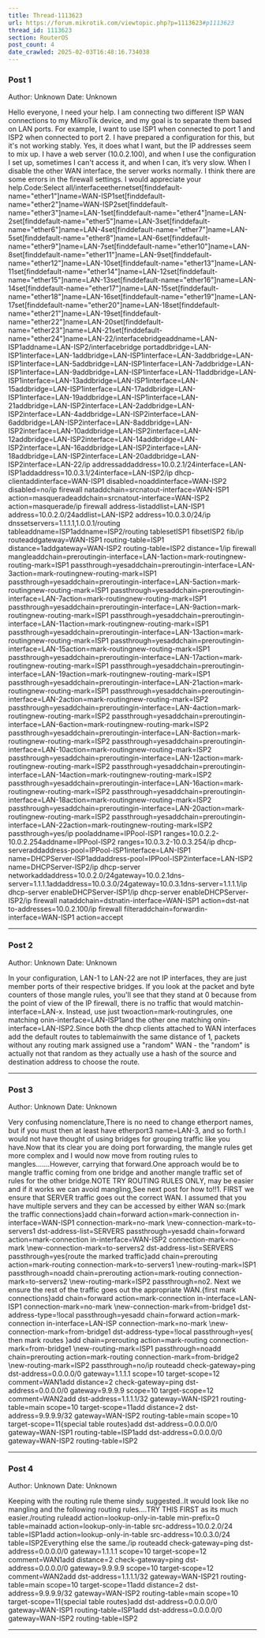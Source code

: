 ```yaml
---
title: Thread-1113623
url: https://forum.mikrotik.com/viewtopic.php?p=1113623#p1113623
thread_id: 1113623
section: RouterOS
post_count: 4
date_crawled: 2025-02-03T16:48:16.734038
---
```


### Post 1
Author: Unknown
Date: Unknown

Hello everyone, I need your help. I am connecting two different ISP WAN connections to my MikroTik device, and my goal is to separate them based on LAN ports. For example, I want to use ISP1 when connected to port 1 and ISP2 when connected to port 2. I have prepared a configuration for this, but it's not working stably. Yes, it does what I want, but the IP addresses seem to mix up. I have a web server (10.0.2.100), and when I use the configuration I set up, sometimes I can't access it, and when I can, it’s very slow. When I disable the other WAN interface, the server works normally. I think there are some errors in the firewall settings. I would appreciate your help.Code:Select all/interfaceethernetset[finddefault-name="ether1"]name=WAN-ISP1set[finddefault-name="ether2"]name=WAN-ISP2set[finddefault-name="ether3"]name=LAN-1set[finddefault-name="ether4"]name=LAN-2set[finddefault-name="ether5"]name=LAN-3set[finddefault-name="ether6"]name=LAN-4set[finddefault-name="ether7"]name=LAN-5set[finddefault-name="ether8"]name=LAN-6set[finddefault-name="ether9"]name=LAN-7set[finddefault-name="ether10"]name=LAN-8set[finddefault-name="ether11"]name=LAN-9set[finddefault-name="ether12"]name=LAN-10set[finddefault-name="ether13"]name=LAN-11set[finddefault-name="ether14"]name=LAN-12set[finddefault-name="ether15"]name=LAN-13set[finddefault-name="ether16"]name=LAN-14set[finddefault-name="ether17"]name=LAN-15set[finddefault-name="ether18"]name=LAN-16set[finddefault-name="ether19"]name=LAN-17set[finddefault-name="ether20"]name=LAN-18set[finddefault-name="ether21"]name=LAN-19set[finddefault-name="ether22"]name=LAN-20set[finddefault-name="ether23"]name=LAN-21set[finddefault-name="ether24"]name=LAN-22/interfacebridgeaddname=LAN-ISP1addname=LAN-ISP2/interfacebridge portaddbridge=LAN-ISP1interface=LAN-1addbridge=LAN-ISP1interface=LAN-3addbridge=LAN-ISP1interface=LAN-5addbridge=LAN-ISP1interface=LAN-7addbridge=LAN-ISP1interface=LAN-9addbridge=LAN-ISP1interface=LAN-11addbridge=LAN-ISP1interface=LAN-13addbridge=LAN-ISP1interface=LAN-15addbridge=LAN-ISP1interface=LAN-17addbridge=LAN-ISP1interface=LAN-19addbridge=LAN-ISP1interface=LAN-21addbridge=LAN-ISP2interface=LAN-2addbridge=LAN-ISP2interface=LAN-4addbridge=LAN-ISP2interface=LAN-6addbridge=LAN-ISP2interface=LAN-8addbridge=LAN-ISP2interface=LAN-10addbridge=LAN-ISP2interface=LAN-12addbridge=LAN-ISP2interface=LAN-14addbridge=LAN-ISP2interface=LAN-16addbridge=LAN-ISP2interface=LAN-18addbridge=LAN-ISP2interface=LAN-20addbridge=LAN-ISP2interface=LAN-22/ip addressaddaddress=10.0.2.1/24interface=LAN-ISP1addaddress=10.0.3.1/24interface=LAN-ISP2/ip dhcp-clientaddinterface=WAN-ISP1 disabled=noaddinterface=WAN-ISP2 disabled=no/ip firewall nataddchain=srcnatout-interface=WAN-ISP1 action=masqueradeaddchain=srcnatout-interface=WAN-ISP2 action=masquerade/ip firewall address-listaddlist=LAN-ISP1 address=10.0.2.0/24addlist=LAN-ISP2 address=10.0.3.0/24/ip dnssetservers=1.1.1.1,1.0.0.1/routing tableaddname=ISP1addname=ISP2/routing tablesetISP1 fibsetISP2 fib/ip routeaddgateway=WAN-ISP1 routing-table=ISP1 distance=1addgateway=WAN-ISP2 routing-table=ISP2 distance=1/ip firewall mangleaddchain=preroutingin-interface=LAN-1action=mark-routingnew-routing-mark=ISP1 passthrough=yesaddchain=preroutingin-interface=LAN-3action=mark-routingnew-routing-mark=ISP1 passthrough=yesaddchain=preroutingin-interface=LAN-5action=mark-routingnew-routing-mark=ISP1 passthrough=yesaddchain=preroutingin-interface=LAN-7action=mark-routingnew-routing-mark=ISP1 passthrough=yesaddchain=preroutingin-interface=LAN-9action=mark-routingnew-routing-mark=ISP1 passthrough=yesaddchain=preroutingin-interface=LAN-11action=mark-routingnew-routing-mark=ISP1 passthrough=yesaddchain=preroutingin-interface=LAN-13action=mark-routingnew-routing-mark=ISP1 passthrough=yesaddchain=preroutingin-interface=LAN-15action=mark-routingnew-routing-mark=ISP1 passthrough=yesaddchain=preroutingin-interface=LAN-17action=mark-routingnew-routing-mark=ISP1 passthrough=yesaddchain=preroutingin-interface=LAN-19action=mark-routingnew-routing-mark=ISP1 passthrough=yesaddchain=preroutingin-interface=LAN-21action=mark-routingnew-routing-mark=ISP1 passthrough=yesaddchain=preroutingin-interface=LAN-2action=mark-routingnew-routing-mark=ISP2 passthrough=yesaddchain=preroutingin-interface=LAN-4action=mark-routingnew-routing-mark=ISP2 passthrough=yesaddchain=preroutingin-interface=LAN-6action=mark-routingnew-routing-mark=ISP2 passthrough=yesaddchain=preroutingin-interface=LAN-8action=mark-routingnew-routing-mark=ISP2 passthrough=yesaddchain=preroutingin-interface=LAN-10action=mark-routingnew-routing-mark=ISP2 passthrough=yesaddchain=preroutingin-interface=LAN-12action=mark-routingnew-routing-mark=ISP2 passthrough=yesaddchain=preroutingin-interface=LAN-14action=mark-routingnew-routing-mark=ISP2 passthrough=yesaddchain=preroutingin-interface=LAN-16action=mark-routingnew-routing-mark=ISP2 passthrough=yesaddchain=preroutingin-interface=LAN-18action=mark-routingnew-routing-mark=ISP2 passthrough=yesaddchain=preroutingin-interface=LAN-20action=mark-routingnew-routing-mark=ISP2 passthrough=yesaddchain=preroutingin-interface=LAN-22action=mark-routingnew-routing-mark=ISP2 passthrough=yes/ip pooladdname=IPPool-ISP1 ranges=10.0.2.2-10.0.2.254addname=IPPool-ISP2 ranges=10.0.3.2-10.0.3.254/ip dhcp-serveraddaddress-pool=IPPool-ISP1interface=LAN-ISP1 name=DHCPServer-ISP1addaddress-pool=IPPool-ISP2interface=LAN-ISP2 name=DHCPServer-ISP2/ip dhcp-server networkaddaddress=10.0.2.0/24gateway=10.0.2.1dns-server=1.1.1.1addaddress=10.0.3.0/24gateway=10.0.3.1dns-server=1.1.1.1/ip dhcp-server enableDHCPServer-ISP1/ip dhcp-server enableDHCPServer-ISP2/ip firewall nataddchain=dstnatin-interface=WAN-ISP1 action=dst-nat to-addresses=10.0.2.100/ip firewall
filteraddchain=forwardin-interface=WAN-ISP1 action=accept

---
### Post 2
Author: Unknown
Date: Unknown

In your configuration, LAN-1 to LAN-22 are not IP interfaces, they are just member ports of their respective bridges. If you look at the packet and byte counters of those mangle rules, you'll see that they stand at 0 because from the point of view of the IP firewall, there is no traffic that would matchin-interface=LAN-x. Instead, use just twoaction=mark-routingrules, one matching onin-interface=LAN-ISP1and the other one matching onin-interface=LAN-ISP2.Since both the dhcp clients attached to WAN interfaces add the default routes to tablemainwith the same distance of 1, packets without any routing mark assigned use a "random" WAN - the "random" is actually not that random as they actually use a hash of the source and destination address to choose the route.

---
### Post 3
Author: Unknown
Date: Unknown

Very confusing nomenclature,There is no need to change etherport names, but if  you must then at least have etherport3 name=LAN-3, and so forth.I would not have  thought of using bridges for grouping traffic like  you have.Now that its clear you are doing port forwarding, the mangle rules get more complex and I would now move from routing rules to mangles.......However, carrying that forward.One approach would be to mangle traffic coming from one bridge and another mangle traffic set of rules for the other bridge.NOTE  TRY ROUTING RULES ONLY, may be easier and if it works we can avoid mangling,See next post for how to!!1. FIRST we ensure that SERVER traffic goes out the correct WAN.   I assumed that you have multiple servers and they can be accessed by either WAN so:{mark the traffic connections}add chain=forward action=mark-connection  in-interface=WAN-ISP1  connection-mark=no-mark  \new-connection-mark=to-servers1  dst-address-list=SERVERS passthrough=yesadd chain=forward action=mark-connection  in-interface=WAN-ISP2 connection-mark=no-mark  \new-connection-mark=to-servers2  dst-address-list=SERVERS  passthrough=yes{route the marked traffic}add chain=prerouting action=mark-routing  connection-mark=to-servers1 \new-routing-mark=ISP1 passthrough=noadd chain=prerouting action=mark-routing  connection-mark=to-servers2 \new-routing-mark=ISP2 passthrough=no2.  Next we ensure the rest of the traffic goes out the appropriate WAN.{first mark connections}add chain=forward action=mark-connection  in-interface=LAN-ISP1 connection-mark=no-mark  \new-connection-mark=from-bridge1  dst-address-type=!local  passthrough=yesadd chain=forward action=mark-connection  in-interface=LAN-ISP connection-mark=no-mark  \new-connection-mark=from-bridge1  dst-address-type=!local  passthrough=yes{ then mark routes }add chain=prerouting action=mark-routing  connection-mark=from-bridge1 \new-routing-mark=ISP1 passthrough=noadd chain=prerouting action=mark-routing  connection-mark=from-bridge2 \new-routing-mark=ISP2 passthrough=no/ip routeadd check-gateway=ping dst-address=0.0.0.0/0 gateway=1.1.1.1  scope=10 target-scope=12 comment=WAN1add distance=2 check-gateway=ping dst-address=0.0.0.0/0 gateway=9.9.9.9  scope=10 target-scope=12 comment=WAN2add dst-address=1.1.1.1/32  gateway=WAN-ISP21 routing-table=main scope=10 target-scope=11add distance=2 dst-address=9.9.9.9/32  gateway=WAN-ISP2 routing-table=main scope=10 target-scope=11{special table routes}add dst-address=0.0.0.0/0 gateway=WAN-ISP1 routing-table=ISP1add dst-address=0.0.0.0/0 gateway=WAN-ISP2 routing-table=ISP2

---
### Post 4
Author: Unknown
Date: Unknown

Keeping with the routing rule theme sindy suggested..It would look like no mangling and the following routing rules....TRY THIS FIRST as its much easier./routing ruleadd action=lookup-only-in-table min-prefix=0 table=mainadd  action=lookup-only-in-table src-address=10.0.2.0/24  table=ISP1add  action=lookup-only-in-table src-address=10.0.3.0/24  table=ISP2Everything else the same./ip routeadd check-gateway=ping dst-address=0.0.0.0/0 gateway=1.1.1.1 scope=10 target-scope=12 comment=WAN1add distance=2 check-gateway=ping dst-address=0.0.0.0/0 gateway=9.9.9.9 scope=10 target-scope=12 comment=WAN2add dst-address=1.1.1.1/32 gateway=WAN-ISP21 routing-table=main scope=10 target-scope=11add distance=2 dst-address=9.9.9.9/32 gateway=WAN-ISP2 routing-table=main scope=10 target-scope=11{special table routes}add dst-address=0.0.0.0/0 gateway=WAN-ISP1 routing-table=ISP1add dst-address=0.0.0.0/0 gateway=WAN-ISP2 routing-table=ISP2

---
